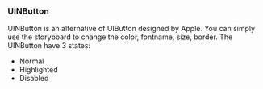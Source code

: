 
### UINButton
UINButton is an alternative of UIButton designed by Apple.
You can simply use the storyboard to change the color, fontname, size, border.
The UINButton have 3 states:
* Normal
* Highlighted
* Disabled

